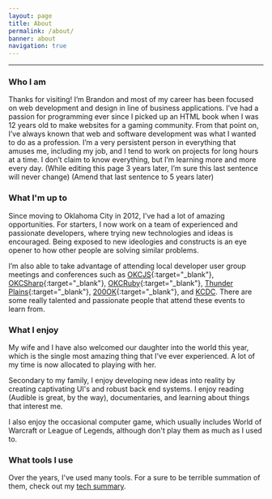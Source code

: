 ```yaml
---
layout: page
title: About
permalink: /about/
banner: about
navigation: true
---
```

------

### Who I am

Thanks for visiting! I’m Brandon and most of my career has been focused on web development and design in line of business applications. I’ve had a passion for programming ever since I picked up an HTML book when I was 12 years old to make websites for a gaming community. From that point on, I’ve always known that web and software development was what I wanted to do as a profession. I’m a very persistent person in everything that amuses me, including my job, and I tend to work on projects for long hours at a time. I don’t claim to know everything, but I’m learning more and more every day. (While editing this page 3 years later, I’m sure this last sentence will never change) (Amend that last sentence to 5 years later)

### What I'm up to

Since moving to Oklahoma City in 2012, I’ve had a lot of amazing opportunities. For starters, I now work on a team of experienced and passionate developers, where trying new technologies and ideas is encouraged. Being exposed to new ideologies and constructs is an eye opener to how other people are solving similar problems.

I’m also able to take advantage of attending local developer user group meetings and conferences such as [OKCJS](http://okcjs.com/){:target="_blank"}, [OKCSharp](http://okcsharp.net/){:target="_blank"}, [OKCRuby](http://okcruby.org/){:target="_blank"}, [Thunder Plains](http://thunderplainsconf.com/){:target="_blank"}, [200OK](http://200ok.us/){:target="_blank"}, and [KCDC](http://www.kcdc.info/). There are some really talented and passionate people that attend these events to learn from.

### What I enjoy

My wife and I have also welcomed our daughter into the world this year, which is
the single most amazing thing that I've ever experienced. A lot of my time is now
allocated to playing with her.

Secondary to my family, I enjoy developing new ideas into reality by creating captivating UI's and robust back end systems. I enjoy reading (Audible is great, by the way), documentaries, and learning about things that interest me.

I also enjoy the occasional computer game, which usually includes World of Warcraft
or League of Legends, although don't play them as much as I used to.

### What tools I use

Over the years, I've used many tools. For a sure to be terrible summation of them, check out my [tech summary](/about/tech-summary/).
